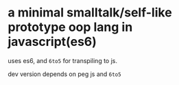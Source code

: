 # a minimal smalltalk/self-like prototype oop lang in javascript(es6)

uses es6, and `6to5` for transpiling to js.

dev version depends on peg js and `6to5`





